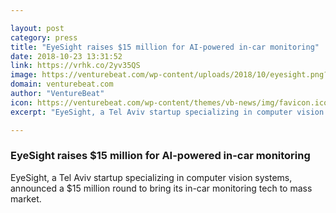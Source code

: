 ```yaml
---

layout: post
category: press
title: "EyeSight raises $15 million for AI-powered in-car monitoring"
date: 2018-10-23 13:31:52
link: https://vrhk.co/2yv35QS
image: https://venturebeat.com/wp-content/uploads/2018/10/eyesight.png?fit=2396%2C1322&strip=all
domain: venturebeat.com
author: "VentureBeat"
icon: https://venturebeat.com/wp-content/themes/vb-news/img/favicon.ico
excerpt: "EyeSight, a Tel Aviv startup specializing in computer vision systems, announced a $15 million round to bring its in-car monitoring tech to mass market."

---
```


### EyeSight raises $15 million for AI-powered in-car monitoring

EyeSight, a Tel Aviv startup specializing in computer vision systems, announced a $15 million round to bring its in-car monitoring tech to mass market.